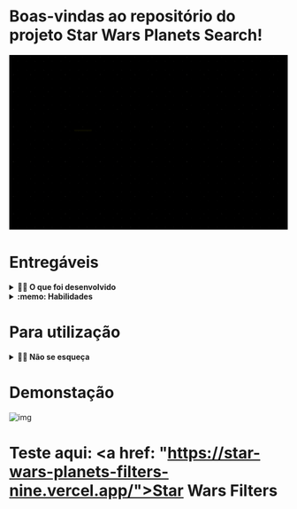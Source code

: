 # Boas-vindas ao repositório do projeto Star Wars Planets Search!

![img](projectIntro.gif)

# Entregáveis
<details>
  <summary><strong>👨‍💻 O que foi desenvolvido</strong></summary><br />

  Desenvolvi uma lista com filtros de planetas do universo de Star Wars usando **Context API e Hooks** para controlar os estados globais.
</details>

<details>
  <summary><strong>:memo: Habilidades</strong></summary><br />

  Nesse projeto você irá:

  * Utilizar a _Context API_ do **React** para gerenciar estado.
  * Utilizar o _React Hook useState_;
  * Utilizar o _React Hook useContext_;
  * Utilizar o _React Hook useEffect_;
  * Criar _React Hooks_ customizados.
  * Escrever testes para garantir que sua aplicação possua uma boa cobertura de testes.
</details>

# Para utilização
<details>
  <summary><strong>👨‍💻 Não se esqueça</strong></summary><br />
  Para execução do projeto abra o terminal, rode o npm install antes de iniciar e, depois, rode com npm start.
</details>

# Demonstação
![img](StarWarsFIlters.gif)

# Teste aqui: <a href: "https://star-wars-planets-filters-nine.vercel.app/">Star Wars Filters</a>
